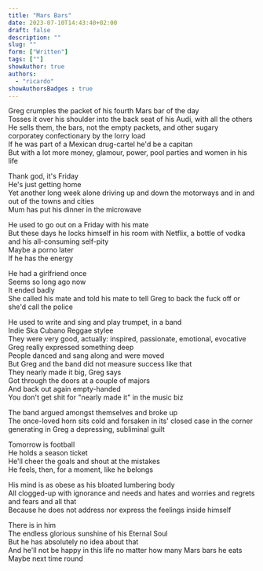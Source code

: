 ```yaml
---
title: "Mars Bars"
date: 2023-07-10T14:43:40+02:00
draft: false
description: ""
slug: ""
form: ["Written"]
tags: [""]
showAuthor: true
authors:
  - "ricardo"
showAuthorsBadges : true
---
```

Greg crumples the packet of his fourth Mars bar of the day\
Tosses it over his shoulder into the back seat of his Audi, with all the others\
He sells them, the bars, not the empty packets, and other sugary corporatey confectionary by the lorry load\
If he was part of a Mexican drug-cartel he'd be a capitan\
But with a lot more money, glamour, power, pool parties and women in his life

Thank god, it's Friday\
He's just getting home\
Yet another long week alone driving up and down the motorways and in and out of the towns and cities\
Mum has put his dinner in the microwave

He used to go out on a Friday with his mate\
But these days he locks himself in his room with Netflix, a bottle of vodka and his all-consuming self-pity\
Maybe a porno later\
If he has the energy

He had a girlfriend once\
Seems so long ago now\
It ended badly\
She called his mate and told his mate to tell Greg to back the fuck off or she'd call the police

He used to write and sing and play trumpet, in a band\
Indie Ska Cubano Reggae stylee\
They were very good, actually: inspired, passionate, emotional, evocative\
Greg really expressed something deep\
People danced and sang along and were moved\
But Greg and the band did not measure success like that\
They nearly made it big, Greg says\
Got through the doors at a couple of majors\
And back out again empty-handed\
You don't get shit for "nearly made it" in the music biz

The band argued amongst themselves and broke up\
The once-loved horn sits cold and forsaken in its' closed case in the corner generating in Greg a depressing, subliminal guilt

Tomorrow is football\
He holds a season ticket\
He'll cheer the goals and shout at the mistakes\
He feels, then, for a moment, like he belongs

His mind is as obese as his bloated lumbering body\
All clogged-up with ignorance and needs and hates and worries and regrets and fears and all that\
Because he does not address nor express the feelings inside himself

There is in him\
The endless glorious sunshine of his Eternal Soul\
But he has absolutely no idea about that\
And he'll not be happy in this life no matter how many Mars bars he eats\
Maybe next time round
